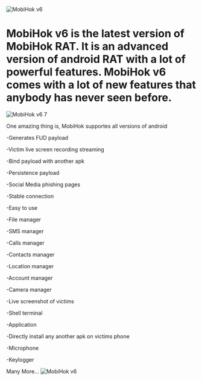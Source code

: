 ![MobiHok v6](https://github.com/user-attachments/assets/737b2ba8-52b3-4eab-83aa-66d7f4bb966e)

# MobiHok v6  is the latest version of MobiHok RAT. It is an advanced version of android RAT with a lot of powerful features. MobiHok v6 comes with a lot of new features that anybody has never seen before. 

![MobiHok v6 7](https://github.com/user-attachments/assets/c7511f43-4833-487c-a972-234a074dd085)


One amazing thing is, MobiHok supportes all versions of android

-Generates FUD payload

-Victim live screen recording streaming

-Bind payload with another apk

-Persistence payload

-Social Media phishing pages

-Stable connection

-Easy to use

-File manager

-SMS manager

-Calls manager

-Contacts manager

-Location manager

-Account manager

-Camera manager

-Live screenshot of victims

-Shell terminal

-Application

-Directly install any another apk on victims phone

-Microphone

-Keylogger

Many More...
 ![MobiHok v6](https://github.com/user-attachments/assets/1a626f89-735b-49d1-8392-d6e7367a4cb6)
